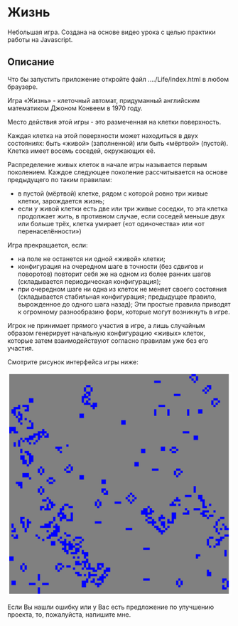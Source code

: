 # Жизнь
Небольшая игра. Создана на основе видео урока с целью практики работы на Javascript.

## Описание
Что бы запустить приложение откройте файл ..../Life/index.html в любом браузере.

Игра «Жизнь» - клеточный автомат, придуманный английским математиком Джоном Конвеем в 1970 году.

Место действия этой игры - это размеченная на клетки поверхность.

Каждая клетка на этой поверхности может находиться в двух состояниях: быть «живой» (заполненной) или быть «мёртвой» (пустой). Клетка имеет восемь соседей, окружающих её.

Распределение живых клеток в начале игры называется первым поколением. Каждое следующее поколение рассчитывается на основе предыдущего по таким правилам:
* в пустой (мёртвой) клетке, рядом с которой ровно три живые клетки, зарождается жизнь;
* если у живой клетки есть две или три живые соседки, то эта клетка продолжает жить, в противном случае, если соседей меньше двух или больше трёх, клетка умирает («от одиночества» или «от перенаселённости»)

Игра прекращается, если:
* на поле не останется ни одной «живой» клетки;
* конфигурация на очередном шаге в точности (без сдвигов и поворотов) повторит себя же на одном из более ранних шагов (складывается периодическая конфигурация);
* при очередном шаге ни одна из клеток не меняет своего состояния (складывается стабильная конфигурация; предыдущее правило, вырожденное до одного шага назад);
Эти простые правила приводят к огромному разнообразию форм, которые могут возникнуть в игре.

Игрок не принимает прямого участия в игре, а лишь случайным образом генерирует начальную конфигурацию «живых» клеток, которые затем взаимодействуют согласно правилам уже без его участия.

Смотрите рисунок интерфейса игры ниже:

![Image alt](https://github.com/DenisShilyaev/Life/raw/master/for_README/Interface.PNG)


Если Вы нашли ошибку или у Вас есть предложение по улучшению проекта, то, пожалуйста, напишите мне.
